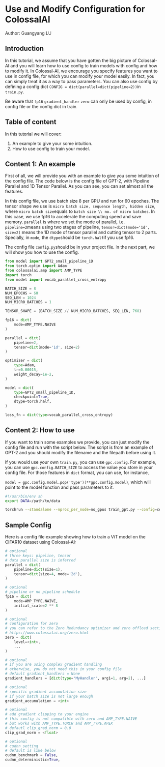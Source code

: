 # Use and Modify Configuration for ColossalAI

Author: Guangyang LU

## Introduction

In this tutorial, we assume that you have gotten the big picture of Colossal-AI and you will learn how to use config to train models with config and how to modify it. In Colossal-AI, we encourage you specify features you want to use in config file, for which you can modify your model easily. In fact, you can simply treat it as a way to pass parameters. You can also use config by defining a config dict `CONFIG = dict(parallel=dict(pipeline=2))`in `train.py`.

Be aware that `fp16` `gradient_handler` `zero` can only be used by config, in config file or the config dict in train.

## Table of content

In this tutorial we will cover:

1. An example to give your some intuition.
2. How to use config to train your model.

## Content 1: An example

First of all, we will provide you with an example to give you some intuition of the config file.  The code below is the config file of GPT-2, with Pipeline Parallel and 1D Tensor Parallel. As you can see, you can set almost all the features. 

In this config file, we use batch size 8 per GPU and run for 60 epoches. The tensor shape we use is `micro batch size, sequence length, hidden size`, where `micro batch size`equals to `batch size \\ no. of micro batches`. In this case, we use fp16 to accelerate the computing speed and save memory. `parallel` is where we set the mode of parallel, i.e. `pipeline=2`means using two stages of pipeline, `tensor=dict(mode='1d', size=2)` means the 1D mode of tensor parallel and cutting tensor to 2 parts. Specially, in `mode`, the `dtype`should be `torch.half`if you use fp16.

The config file `config.py`should be in your project file. In the next part, we will show you how to use the config.

```Python
from model import GPT2_small_pipeline_1D
from torch.optim import Adam
from colossalai.amp import AMP_TYPE
import torch
from model import vocab_parallel_cross_entropy

BATCH_SIZE = 8
NUM_EPOCHS = 60
SEQ_LEN = 1024
NUM_MICRO_BATCHES = 1

TENSOR_SHAPE = (BATCH_SIZE // NUM_MICRO_BATCHES, SEQ_LEN, 768)

fp16 = dict(
    mode=AMP_TYPE.NAIVE
)

parallel = dict(
    pipeline=2,
    tensor=dict(mode='1d', size=2)
)

optimizer = dict(
    type=Adam,
    lr=0.00015,
    weight_decay=1e-2,
)

model = dict(
    type=GPT2_small_pipeline_1D,
    checkpoint=True,
    dtype=torch.half,
)

loss_fn = dict(type=vocab_parallel_cross_entropy)
```

## Content 2: How to use

If you want to train some examples we provide, you can just modify the config file and run with the script below. The script is from an example of GPT-2 and you should modify the filename and the filepath before using it.

If you would use your own `train.py`, you can use `gpc.config`. For example, you can use `gpc.config.BATCH_SIZE` to access the value you store in your config file. For those features in `dict` format, you can use, for instance,

`model = gpc.config.model.pop('type')(**gpc.config.model)`, which will point to the model function and pass parameters to it.

```Bash
#!/usr/bin/env sh
export DATA=/path/to/data

torchrun --standalone --nproc_per_node=no_gpus train_gpt.py --config=configs/config_filename --from_torch
```


## Sample Config

Here is a config file example showing how to train a ViT model on the CIFAR10 dataset using Colossal-AI:

```python
# optional
# three keys: pipeline, tensor
# data parallel size is inferred
parallel = dict(
    pipeline=dict(size=1),
    tensor=dict(size=4, mode='2d'),
)

# optional
# pipeline or no pipeline schedule
fp16 = dict(
    mode=AMP_TYPE.NAIVE,
    initial_scale=2 ** 8
)

# optional
# configuration for zero
# you can refer to the Zero Redundancy optimizer and zero offload section for details
# https://www.colossalai.org/zero.html
zero = dict(
    level=<int>,
    ...
)

# optional
# if you are using complex gradient handling
# otherwise, you do not need this in your config file
# default gradient_handlers = None
gradient_handlers = [dict(type='MyHandler', arg1=1, arg=2), ...]

# optional
# specific gradient accumulation size
# if your batch size is not large enough
gradient_accumulation = <int>

# optional
# add gradient clipping to your engine
# this config is not compatible with zero and AMP_TYPE.NAIVE
# but works with AMP_TYPE.TORCH and AMP_TYPE.APEX
# defautl clip_grad_norm = 0.0
clip_grad_norm = <float>

# optional
# cudnn setting
# default is like below
cudnn_benchmark = False,
cudnn_deterministic=True,

```